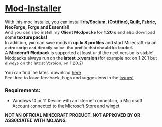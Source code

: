 # [Mod-Installer](https://github.com/ZoeyVid/Mod-Installer)
With this mod installer, you can install **Iris/Sodium, (Optifine), Quilt, Fabric, NeoForge, Forge and Essential**! <br/>
And you can also install my **Client Modpacks** for **1.20.x** and also download some **texture packs!** <br/>
In addition, you can save mods in **up to 8 profiles** and start Minecraft via an extra script and directly select the profile that should be loaded. <br/>
A **Minecraft Modpack** is supported at least until the next version is stable! <br/>
Modpacks always run on the **latest .x version** (for example not on 1.20.1 but always on the latest Version, on 1.20.2) <br/>

You can find the latest download [here](https://github.com/ZoeyVid/Mod-Installer/releases/latest/download/Installer.bat) <br/>
Feel free to leave feedback, bugs and suggestions in the [issues!](https://github.com/ZoeyVid/Mod-Installer/issues) <br/>

### Requirements:
 - Windows 10 or 11 Device with an Internet connection, a Microsoft Account connected to the Microsoft Store and winget

**NOT AN OFFICIAL MINECRAFT PRODUCT. NOT APPROVED BY OR ASSOCIATED WITH MOJANG.**
